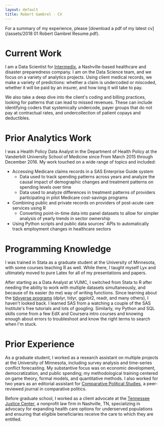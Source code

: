 ```yaml
---
layout: default
title: Robert Gambrel - CV
---
```

For a summary of my experience, please [download a pdf of my latest cv](/assets/2018 01 Robert Gambrel Resume.pdf).

# Current Work
I am a Data Scientist for [Intermedix](https://www.intermedix.com), a Nashville-based healthcare and disaster preparedness company. I am on the Data Science team, and we focus on a variety of analytics projects. Using client medical records, we make a variety of predictions: whether a claim is undercoded or miscoded, whether it will be paid by an insurer, and how long it will take to pay.

We also take a deep dive into the client's coding and billing practices, looking for patterns that can lead to missed revenues. These can include identifying coders that systemically undercode, payer groups that do not pay at contractual rates, and undercollection of patient copays and deductibles.

# Prior Analytics Work
I was a Health Policy Data Analyst in the Department of Health Policy at the Vanderbilt University School of Medicine since From March 2015 through December 2016. My work touched on a wide range of topics and included:

- Accessing Medicare claims records in a SAS Enterprise Guide system
	- Data used to track spending patterns across years and analyze the causal impact of demographic changes and treatment patterns on spending levels over time
	- Data used to analyze differences in treatment patterns of providers participating in pilot Medicare cost-savings programs
- Combining public and private records on providers of post-acute care services using R
	- Converting point-in-time data into panel datasets to allow for simpler analysis of yearly trends in sector ownership
- Using Python scripts and public data sources' APIs to automatically track employment changes in healthcare sectors

# Programming Knowledge
I was trained in Stata as a graduate student at the University of Minnesota, with some courses teaching R as well. While there, I taught myself Lyx and ultimately moved to pure Latex for all of my presentations and papers.

After starting as a Data Analyst at VUMC, I switched from Stata to R after needing the ability to work with multiple datasets simultaneously, and because of its easier (to me) way of writing functions. Since learning about the [tidyverse programs](https://www.tidyverse.com) (dplyr, tidyr, ggplot2, readr, and many others), I haven\'t looked back. I learned SAS from a watching a couple of the SAS Institute\'s free tutorials and lots of googling. Similarly, my Python and SQL skills come from a few EdX and Coursera intro courses and knowing enough about errors to troubleshoot and know the right terms to search when I\'m stuck.


# Prior Experience
As a graduate student, I worked as a research assistant on multiple projects at the University of Minnesota, including survey analysis and time-series conflict forecasting. My substantive focus was on economic development, democratization, and public spending; my methodological training centered on game theory, formal models, and quantitative methods. I also worked for two years as an editorial assistant for [Comparative Political Studies](http://cps.sagepub.com/), a peer-reviewed journal in comparative politics.

Before graduate school, I worked as a client advocate at the [Tennessee Justice Center](http://www.tnjustice.org), a nonprofit law firm in Nashville, TN, specializing in advocacy for expanding health care options for underserved populations and ensuring that eligible beneficiaries receive the care to which they are entitled.
